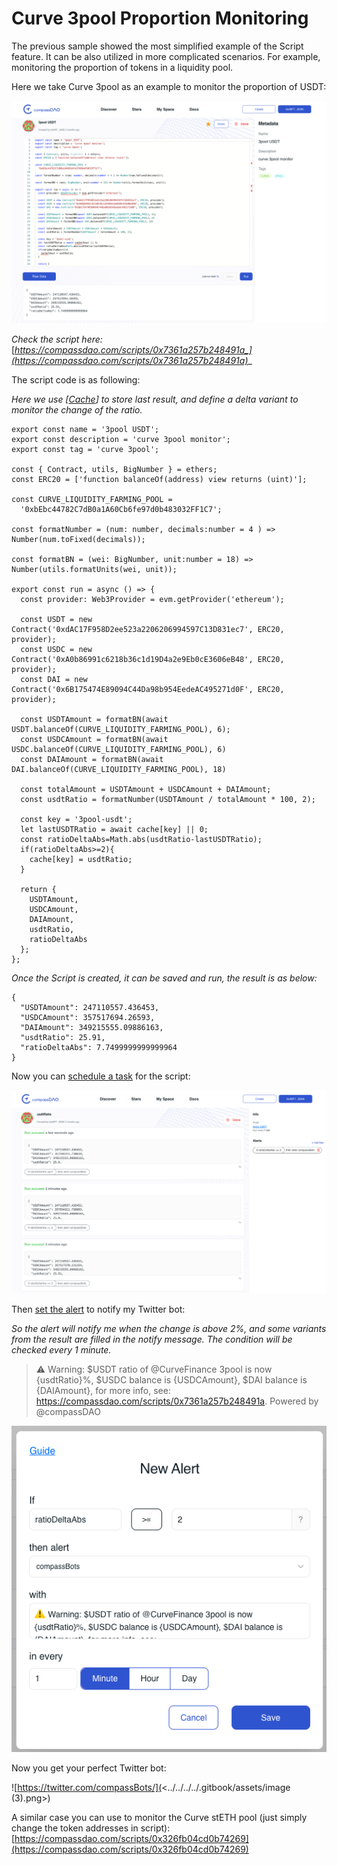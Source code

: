 # Curve 3pool Proportion Monitoring

The previous sample showed the most simplified example of the Script feature. It can be also utilized in more complicated scenarios. For example, monitoring the proportion of tokens in a liquidity pool.&#x20;

Here we take Curve 3pool as an example to monitor the proportion of  USDT:

![](<../../../../.gitbook/assets/image (14).png>)

_Check the script here:_ [_https://compassdao.com/scripts/0x7361a257b248491a_](https://compassdao.com/scripts/0x7361a257b248491a)__

The script code is as following:

_Here we use \[_[_Cache_](../../devs-documentation.md)_] to store last result, and define a delta variant to monitor the change of the ratio._

```
export const name = '3pool USDT';
export const description = 'curve 3pool monitor';
export const tag = 'curve 3pool';

const { Contract, utils, BigNumber } = ethers;
const ERC20 = ['function balanceOf(address) view returns (uint)'];

const CURVE_LIQUIDITY_FARMING_POOL =
  '0xbEbc44782C7dB0a1A60Cb6fe97d0b483032FF1C7';
  
const formatNumber = (num: number, decimals:number = 4 ) => Number(num.toFixed(decimals));

const formatBN = (wei: BigNumber, unit:number = 18) => Number(utils.formatUnits(wei, unit));

export const run = async () => {
  const provider: Web3Provider = evm.getProvider('ethereum');

  const USDT = new Contract('0xdAC17F958D2ee523a2206206994597C13D831ec7', ERC20, provider);
  const USDC = new Contract('0xA0b86991c6218b36c1d19D4a2e9Eb0cE3606eB48', ERC20, provider);
  const DAI = new Contract('0x6B175474E89094C44Da98b954EedeAC495271d0F', ERC20, provider);

  const USDTAmount = formatBN(await USDT.balanceOf(CURVE_LIQUIDITY_FARMING_POOL), 6);
  const USDCAmount = formatBN(await USDC.balanceOf(CURVE_LIQUIDITY_FARMING_POOL), 6)
  const DAIAmount = formatBN(await DAI.balanceOf(CURVE_LIQUIDITY_FARMING_POOL), 18)

  const totalAmount = USDTAmount + USDCAmount + DAIAmount;
  const usdtRatio = formatNumber(USDTAmount / totalAmount * 100, 2);

  const key = '3pool-usdt';
  let lastUSDTRatio = await cache[key] || 0;
  const ratioDeltaAbs=Math.abs(usdtRatio-lastUSDTRatio);
  if(ratioDeltaAbs>=2){
    cache[key] = usdtRatio;
  }

  return {
    USDTAmount,
    USDCAmount,
    DAIAmount,
    usdtRatio,
    ratioDeltaAbs
  };
};
```

_Once the Script is created, it can be saved and run, the result is as below:_

```
{
  "USDTAmount": 247110557.436453,
  "USDCAmount": 357517694.26593,
  "DAIAmount": 349215555.09886163,
  "usdtRatio": 25.91,
  "ratioDeltaAbs": 7.7499999999999964
}
```

Now you can [schedule a task](../../for-all-users/schedule-tasks.md) for the script:

![](<../../../../.gitbook/assets/image (1).png>)

Then [set the alert](../../for-all-users/set-alerts.md) to notify my Twitter bot:

_So the alert will notify me when the change is above 2%, and some variants from the result are filled in the notify message. The condition will be checked every 1 minute._

> ⚠️ Warning: $USDT ratio of @CurveFinance 3pool is now {usdtRatio}%, $USDC balance is {USDCAmount}, $DAI balance is {DAIAmount}, for more info, see: https://compassdao.com/scripts/0x7361a257b248491a. Powered by @compassDAO

![](<../../../../.gitbook/assets/image (13).png>)

Now you get your perfect Twitter bot:

![https://twitter.com/compassBots/](<../../../../.gitbook/assets/image (3).png>)



A similar case you can use to monitor the Curve stETH pool (just simply change the token addresses in script): [https://compassdao.com/scripts/0x326fb04cd0b74269](https://compassdao.com/scripts/0x326fb04cd0b74269)
